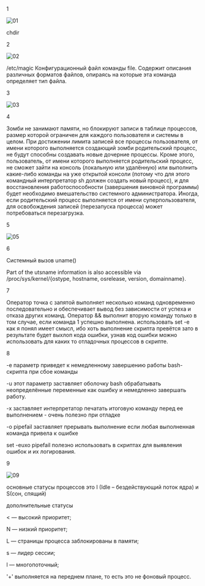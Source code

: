 1 

![01](https://user-images.githubusercontent.com/105611781/197417057-80b5120d-5fbd-4410-8dca-47a43a1895dd.PNG)

chdir


2

![02](https://user-images.githubusercontent.com/105611781/197417065-4f9a0f41-d57d-47e6-ab38-871e0be4c5d6.PNG)

/etc/magic
Конфигурационный файл команды file. Содержит описания различных форматов файлов, опираясь на которые эта команда определяет тип файла.

3

![03](https://user-images.githubusercontent.com/105611781/197417081-9ff3218c-de2e-4aa7-9072-ef5690544f1f.PNG)

4

Зомби не занимают памяти, но блокируют записи в таблице процессов, размер которой ограничен для каждого пользователя и системы в целом.
При достижении лимита записей все процессы пользователя, от имени которого выполняется создающий зомби родительский процесс, не будут способны создавать новые дочерние процессы. Кроме этого, пользователь, от имени которого выполняется родительский процесс, не сможет зайти на консоль (локальную или удалённую) или выполнить какие-либо команды на уже открытой консоли (потому что для этого командный интерпретатор sh должен создать новый процесс), и для восстановления работоспособности (завершения виновной программы) будет необходимо вмешательство системного администратора.
Иногда, если родительский процесс выполняется от имени суперпользователя, для освобождения записей (перезапуска процесса) может потребоваться перезагрузка.

5

![05](https://user-images.githubusercontent.com/105611781/198135300-16bc6252-37c5-4098-9d22-53b1742c8415.PNG)


6

Системный вызов uname()

Part of the utsname information is also accessible via
 /proc/sys/kernel/{ostype, hostname, osrelease, version, domainname}.

7

Оператор точка с запятой выполняет несколько команд одновременно последовательно и обеспечивает вывод без зависимости от успеха и отказа других команд.
Оператор && выполнит вторую команду только в том случае, если команда 1 успешно выполнена.
использовать set -e как я понял имеет смысл, ибо хоть выполнение скрипта превётся зато в результате будет выхлоп кода ошибки, узнав код ошибки можно использовать для каких то отладочных процессов в скрипте.

8

-e   параметр приведет к немедленному завершению работы bash-скрипта при сбое команды

-u   этот параметр заставляет оболочку bash обрабатывать неопределённые переменные как ошибку и немедленно завершать работу. 

-x   заставляет интерпретатор печатать итоговую команду перед ее выполнением - очень полезно при отладке

-o pipefail  заставляет прерывать выполнение если любая выполненная команда привела к ошибке

set -euxo pipefail полезно использовать в скриптах для выявления ошибок и их логирования.

9

![09](https://user-images.githubusercontent.com/105611781/198146237-689e3b51-dafb-4938-bd4b-299d384eadf4.PNG)

основные статусы процессов это I (Idle – бездействующий поток ядра) и S(сон, спящий)

дополнительные статусы

< — высокий приоритет;

N — низкий приоритет;

L — страницы процесса заблокированы в памяти;

s — лидер сессии;

l — многопоточный;

'+' выполняется на переднем плане, то есть это не фоновый процесс.
